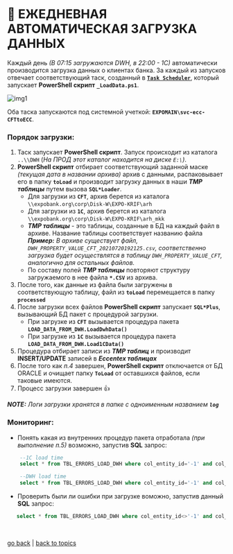 # 🚅 ЕЖЕДНЕВНАЯ АВТОМАТИЧЕСКАЯ ЗАГРУЗКА ДАННЫХ

  Каждый день _(В 07:15 загружаются DWH, в 22:00 - 1С)_ автоматически производится загрузка данных о клиентах банка. За каждый из запусков отвечает соответствующий таск, созданный в **[`Task Scheduler`](https://github.com/CrappyCodeMaker/ECCENTEX-KNOWLEGE/blob/main/Content/9%20Delivery/9.3%20Load%20from%20CSV/9.3.3%20Task%20scheduler/TaskScheduler.md)**, который запускает **PowerShell скрипт** **`_LoadData.ps1`**.

  ![img1](https://github.com/CrappyCodeMaker/ECCENTEX-KNOWLEGE/blob/main/Content/9%20Delivery/9.3%20Load%20from%20CSV/9.3.1%20Automated%20data%20load/IMG/1.png?raw=true)

  Оба таска запускаются под системной учеткой: **`EXPOMAIN\svc-ecc-CFTtoECC`**.

### Порядок загрузки:

  1. Таск запускает **PowerShell скрипт**. Запуск происходит из каталога `..\\DWH` (_На ПРОД этот каталог находится на диске `E:\`)_.
  2. **PowerShell скрипт** отбирает соответствующий заданной маске _(текущая дата в названии архива)_ архив с данными, распаковывает его в папку **`toLoad`** и производит загрузку данных в наши **_TMP таблицы_** путем вызова **`SQL*Loader`**.
      * Для загрузки из **`CFT`**, архив берется из каталога `\\expobank.org\corp\Disk-W\EXPO-KRIF\arh`
      * Для загрузки из **`1С`**, архив берется из каталога `\\expobank.org\corp\Disk-W\EXPO-KRIF\arh_mkk`
      * **_TMP таблицы_** - это таблицы, созданные в БД на каждый файл в архиве. Название таблицы соответствует названию файла
      **_Пример:_** _В архиве существует файл, `DWH_PROPERTY_VALUE_CFT_20210720192125.csv`, соответственно загрузка будет осуществлятся в таблицу `DWH_PROPERTY_VALUE_CFT`, аналогично для остальных файлов._
      * По составу полей **_TMP таблицы_** повторяют структуру загружаемого в нее файла **`*.CSV`** из архива.
  3. После того, как данные из файла были загружены в соответствующую таблицу, файл из **`toLoad`** перемещается в папку **`processed`**
  4. После загрузки всех файлов **PowerShell скрипт** запускает **`SQL*Plus`**, вызывающий БД пакет с процедурой загрузки.
      * При загрузке из **`CFT`** вызывается процедура пакета **`LOAD_DATA_FROM_DWH.LoadDwhData()`**
      * При загрузке из **`1C`** вызывается процедура пакета **`LOAD_DATA_FROM_DWH.Load1CData()`**
  5. Процедура отбирает записи из **_TMP таблиц_** и производит **INSERT/UPDATE** записей в **_Eccentex таблицах_**
  6. После того как _п.4_ завершен, **PowerShell скрипт** отключается от БД ORACLE и очищает папку **`ToLoad`** от оставшихся файлов, если таковые имеются.
  7. Процесс загрузки завершен 👍

  **_NOTE:_** _Логи загрузки хранятся в папке с одноименным названием **`log`**_

### Мониторинг:

  * Понять какая из внутренних процедур пакета отработала _(при выполнение п.5)_ возможно, запустив **SQL** запрос:
```SQL
    --1C load time
    select * from TBL_ERRORS_LOAD_DWH where col_entity_id='-1' and col_error like '1C%' order by col_created desc;

    --DWH load time
    select * from TBL_ERRORS_LOAD_DWH where col_entity_id='-1' and col_error like 'DWH%' order by col_created desc;
```

 * Проверить были ли ошибки при загрузке воможно, запустив данный **SQL** запрос:
 ```SQL
    select * from TBL_ERRORS_LOAD_DWH where col_entity_id<>'-1' and col_error not like '%not found%' order by col_created desc
 ```


<br/>

[go back](https://github.com/CrappyCodeMaker/ECCENTEX-KNOWLEGE/blob/main/Content/9%20Delivery/9.3%20Load%20from%20CSV/LoadCSV.md) | [back to topics](https://github.com/CrappyCodeMaker/ECCENTEX-KNOWLEGE/tree/main/Content/0%20Topics/Topics.md)